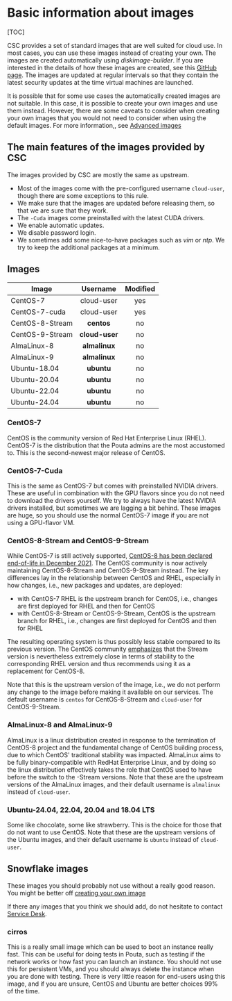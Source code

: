 # Basic information about images

[TOC]

CSC provides a set of standard images that are well suited for cloud
use. In most cases, you can use these images instead of creating your
own. The images are created automatically using _diskimage-builder_. 
If you are interested in the details of how
these images are created, see this [GitHub page]. The images are
updated at regular intervals so that they contain the latest security
updates at the time virtual machines are launched.

It is possible that for some use cases the automatically created
images are not suitable. In this case, it is possible to create your
own images and use them instead. However, there are some caveats 
to consider when creating your own images that you would not
need to consider when using the default images. For more information,,
see [Advanced images](../adding-images)

## The main features of the images provided by CSC

The images provided by CSC are mostly the same as upstream.

* Most of the images come with the pre-configured username `cloud-user`,
though there are some exceptions to this rule.
* We make sure that the images are updated before releasing them,
so that we are sure that they work.
* The `-Cuda` images come preinstalled with the latest CUDA drivers.
* We enable automatic updates.
* We disable password login.
* We sometimes add some nice-to-have packages such as _vim_ or _ntp_. We try to
keep the additional packages at a minimum.

## Images

|Image|Username|Modified <br/>|
|--- |:---:|:---:|
|CentOS-7        |cloud-user     |yes |
|CentOS-7-cuda   |cloud-user     |yes |
|CentOS-8-Stream |**centos**     |no  |
|CentOS-9-Stream |**cloud-user** |no  |
|AlmaLinux-8     |**almalinux**  |no  |
|AlmaLinux-9     |**almalinux**  |no  |
|Ubuntu-18.04    |**ubuntu**     |no  |
|Ubuntu-20.04    |**ubuntu**     |no  |
|Ubuntu-22.04    |**ubuntu**     |no  |
|Ubuntu-24.04    |**ubuntu**     |no  |

### CentOS-7
CentOS is the community version of Red Hat Enterprise Linux (RHEL). CentOS-7
is the distribution that the Pouta admins are the most accustomed to. 
This is the second-newest major release of CentOS.

### CentOS-7-Cuda
This is the same as CentOS-7 but comes with preinstalled NVIDIA drivers.
These are useful in combination with the GPU flavors since you do not need
to download the drivers yourself. We try to always have the latest NVIDIA
drivers installed, but sometimes we are lagging a bit behind. These images
are huge, so you should use the normal CentOS-7 image if you are not
using a GPU-flavor VM.

### CentOS-8-Stream and CentOS-9-Stream

While CentOS-7 is still actively supported, [CentOS-8 has been declared end-of-life in December 2021](https://www.centos.org/centos-linux-eol/).
The CentOS community is now actively maintaining CentOS-8-Stream and
CentOS-9-Stream instead. The key differences lay in the relationship between
CentOS and RHEL, especially in how changes, i.e., new packages and updates,
are deployed:

* with CentOS-7 RHEL is the upstream branch for CentOS, i.e., changes are first
deployed for RHEL and then for CentOS
* with CentOS-8-Stream or CentOS-9-Stream, CentOS is the upstream branch for
RHEL, i.e., changes are first deployed for CentOS and then for RHEL

The resulting operating system is thus possibly less stable compared to its
previous version. The CentOS community [emphasizes](https://blog.centos.org/2020/12/future-is-centos-stream/)
that the Stream version is nevertheless extremely close in terms of stability
to the corresponding RHEL version and thus recommends using it as a replacement
for CentOS-8.

Note that this is the upstream version of the image, i.e., we do not perform
any change to the image before making it available on our services. The default
username is `centos` for CentOS-8-Stream and `cloud-user` for
CentOS-9-Stream.

### AlmaLinux-8 and AlmaLinux-9

AlmaLinux is a linux distribution created in response to the termination
of CentOS-8 project and the fundamental change of CentOS building process, due
to which CentOS' traditional stability was impacted. AlmaLinux aims to be fully
binary-compatible with RedHat Enterprise Linux, and by doing so the linux
distribution effectively takes the role that CentOS used to have before the
switch to the -Stream versions. Note that these are the upstream versions of the
AlmaLinux images, and their default username is `almalinux` instead of `cloud-user`.

### Ubuntu-24.04, 22.04, 20.04 and 18.04 LTS
Some like chocolate, some like strawberry. This is the choice for those that
do not want to use CentOS. Note that these are the upstream versions of the
Ubuntu images, and their default username is `ubuntu` instead of `cloud-user`.

## Snowflake images
These images you should probably not use without a really good
reason. You might be better off [creating your own image](../adding-images)

If there any images that you think we should add, do not hesitate to contact
[Service Desk](mailto:servicedesk@csc.fi).

### cirros
This is a really small image which can be used to boot an instance really fast.
This can be useful for doing tests in Pouta, such as testing if the network works or
how fast you can launch an instance. You should not use this for persistent
VMs, and you should always delete the instance when you are done with
testing. There is very little reason for end-users using this image, and if
you are unsure, CentOS and Ubuntu are better choices 99% of the time. 

[GitHub page]: https://github.com/CSC-IT-Center-for-Science/diskimage-builder-csc-automation
